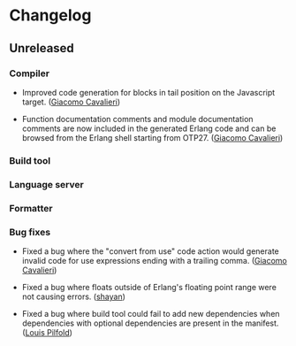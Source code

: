 # Changelog

## Unreleased

### Compiler

- Improved code generation for blocks in tail position on the Javascript target.
  ([Giacomo Cavalieri](https://github.com/giacomocavalieri))

- Function documentation comments and module documentation comments are now
  included in the generated Erlang code and can be browsed from the Erlang
  shell starting from OTP27.
  ([Giacomo Cavalieri](https://github.com/giacomocavalieri))

### Build tool

### Language server

### Formatter

### Bug fixes

- Fixed a bug where the "convert from use" code action would generate invalid
  code for use expressions ending with a trailing comma.
  ([Giacomo Cavalieri](https://github.com/giacomocavalieri))

- Fixed a bug where floats outside of Erlang's floating point range were not
  causing errors.
  ([shayan](https://github.com/massivefermion))

- Fixed a bug where build tool could fail to add new dependencies when
  dependencies with optional dependencies are present in the manifest.
  ([Louis Pilfold](https://github.com/lpil))
